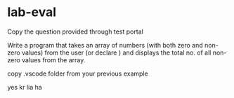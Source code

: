 # lab-eval


Copy the question provided through test portal

Write a program that takes an array of numbers (with both zero and non-zero values) from the user (or declare ) and displays the total no. of all non-zero values from the array.

copy .vscode folder from your previous example

yes kr lia ha
